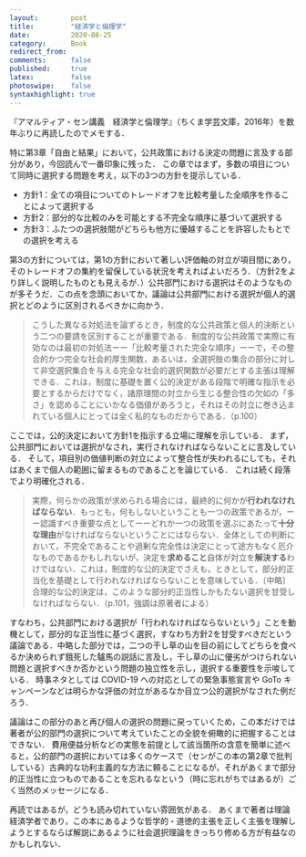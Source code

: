 ```yaml
---
layout:        post
title:         "経済学と倫理学"
date:          2020-08-25
category:      Book
redirect_from:
comments:      false
published:     true
latex:         false
photoswipe:    false
syntaxhighlight: true
---
```


『アマルティア・セン講義　経済学と倫理学』（ちくま学芸文庫，2016年）を数年ぶりに再読したのでメモする．

特に第3章「自由と結果」において，公共政策における決定の問題に言及する部分があり，今回読んで一番印象に残った．
この章ではまず，多数の項目について同時に選択する問題を考え，以下の3つの方針を提示している．
- 方針1：全ての項目についてのトレードオフを比較考量した全順序を作ることによって選択する
- 方針2：部分的な比較のみを可能とする不完全な順序に基づいて選択する
- 方針3：ふたつの選択肢間がどちらも他方に優越することを許容したもとでの選択を考える

第3の方針については，第1の方針において著しい評価軸の対立が項目間にあり，そのトレードオフの集約を留保している状況を考えればよいだろう．（方針2をより詳しく説明したものとも見えるが．）公共部門における選択はそのようなものが多そうだ．この点を念頭においてか，議論は公共部門における選択が個人的選択とどのように区別されるべきかに向かう．

> こうした異なる対処法を論ずるとき，制度的な公共政策と個人的決断という二つの要請を区別することが重要である．制度的な公共政策で実際に有効なのは最初の対処法ーー「比較考量された完全な順序」ーーで，その整合的かつ完全な社会的厚生関数，あるいは，全選択肢の集合の部分に対して非空選択集合を与える完全な社会的選択関数が必要だとする主張は理解できる．これは，制度に基礎を置く公的決定がある段階で明確な指示を必要とするからだけでなく，諸原理間の対立から生じる整合性の欠如の「多さ」を認めることにいかなる価値があろうと，それはその対立に巻き込まれている個人にとっては全く私的なものだからである．（p.100）

ここでは，公的決定において方針1を指示する立場に理解を示している．
まず，公共部門においては選択がなされ，実行されなければならないことに言及している．
そして，項目別の価値判断の対立によって整合性が失われるにしても，それはあくまで個人の範囲に留まるものであることを論じている．
これは続く段落でより明確化される．

> 実際，何らかの政策が求められる場合には，最終的に何かが**行われなければならない**．もっとも，何もしないということも一つの政策であるが，ーー認識すべき重要な点としてーーどれか一つの政策を選ぶにあたって**十分な理由**がなければならないということにはならない．全体としての判断において，不完全であることや過剰な完全性は決定にとって途方もなく厄介なものであるかもしれないが，決定を**求めること**自体が対立を**解決する**わけではない．これは，制度的な公的決定でさえも，ときとして，部分的正当化を基礎として行われなければならないことを意味している．〔中略〕合理的な公的決定は，このような部分的正当性しかもたない選択を甘受しなければならない．（p.101，強調は原著者による）

すなわち，公共部門における選択が「行われなければならないという」ことを動機として，部分的な正当性に基づく選択，すなわち方針2を甘受すべきだという議論である．中略した部分では，二つの干し草の山を目の前にしてどちらを食べるか決められず餓死した驢馬の説話に言及し，干し草の山に優劣がつけられない問題と選択すべきか否かという問題の独立性を示し，選択する重要性を示唆している．
時事ネタとしては COVID-19 への対応としての緊急事態宣言や GoTo キャンペーンなどは明らかな評価の対立があるなか目立つ公的選択がなされた例だろう．

議論はこの部分のあと再び個人の選択の問題に戻っていくため，この本だけでは著者が公的部門の選択について考えていたことの全貌を俯瞰的に把握することはできない．
費用便益分析などの実態を前提として該当箇所の含意を簡単に述べると，公的部門の選択においては多くのケースで（センがこの本の第2章で批判している）古典的な功利主義的な方法に頼ることになるが，それがあくまで部分的正当性に立つものであることを忘れるなという（時に忘れがちではあるが）ごく当然のメッセージになる．

再読ではあるが，どうも読み切れていない雰囲気がある．
あくまで著者は理論経済学者であり，この本にあるような哲学的・道徳的主張を正しく主張を理解しようとするならば解説にあるように社会選択理論をきっちり修める方が有益なのかもしれない．







